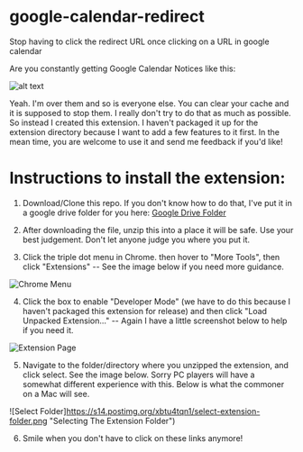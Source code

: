 # google-calendar-redirect
Stop having to click the redirect URL once clicking on a URL in google calendar

Are you constantly getting Google Calendar Notices like this:

![alt text](https://s14.postimg.org/9832gp0i9/google-redirect-notice.png "Google Calendar Redirect Notice")

Yeah. I'm over them and so is everyone else. You can clear your cache and it is supposed to stop them. I really don't try to do that as much as possible. So instead I created this extension. I haven't packaged it up for the extension directory because I want to add a few features to it first.  In the mean time, you are welcome to use it and send me feedback if you'd like!

# Instructions to install the extension:

1. Download/Clone this repo. If you don't know how to do that, I've put it in a google drive folder for you here: [Google Drive Folder](https://drive.google.com/file/d/1DNqhO2v6_tqij5AFnhCJTikqypXuqhQc/view)

2. After downloading the file, unzip this into a place it will be safe. Use your best judgement. Don't let anyone judge you where you put it.

3. Click the triple dot menu in Chrome. then hover to "More Tools", then click "Extensions" -- See the image below if you need more guidance.

![Chrome Menu](https://s14.postimg.org/go2c2bgfx/open-extensions-in-chrome.png "Open Extension in Chrome")

4. Click the box to enable "Developer Mode" (we have to do this because I haven't packaged this extension for release) and then click "Load Unpacked Extension..." -- Again I have a little screenshot below to help if you need it.

![Extension Page](https://s14.postimg.org/ismp3epsd/adding-developer-mode-and-extension.png "Turn On Developer Mode and Upload Extension")

5. Navigate to the folder/directory where you unzipped the extension, and click select. See the image below. Sorry PC players will have a somewhat different experience with this. Below is what the commoner on a Mac will see.

![Select Folder]https://s14.postimg.org/xbtu4tqn1/select-extension-folder.png "Selecting The Extension Folder")

6. Smile when you don't have to click on these links anymore!

